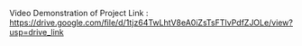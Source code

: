 Video Demonstration of Project
Link : https://drive.google.com/file/d/1tjz64TwLhtV8eA0iZsTsFTIvPdfZJOLe/view?usp=drive_link
